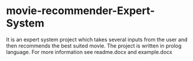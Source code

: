 # movie-recommender-Expert-System
It is an expert system project which takes several inputs from the user and then recommends the best suited movie.
The project is written in prolog language.
For more information see readme.docx and example.docx
